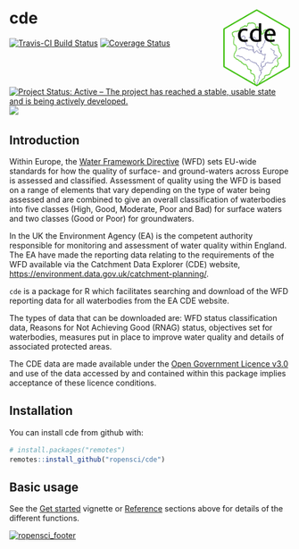 
<!-- README.md is generated from README.Rmd. Please edit that file -->

# cde <img src="docs/logo/logo.png" align="right" height=140/>

[![Travis-CI Build
Status](https://travis-ci.org/ropensci/cde.svg?branch=master)](https://travis-ci.org/ropensci/cde)
[![Coverage
Status](https://coveralls.io/repos/github/ropensci/cde/badge.svg?branch=master)](https://coveralls.io/github/ropensci/cde?branch=master)
[![Project Status: Active – The project has reached a stable, usable
state and is being actively
developed.](https://www.repostatus.org/badges/latest/active.svg)](https://www.repostatus.org/#active)
[![](https://badges.ropensci.org/284_status.svg)](https://github.com/ropensci/onboarding/issues/284)

## Introduction

Within Europe, the [Water Framework
Directive](http://ec.europa.eu/environment/water/water-framework/index_en.html)
(WFD) sets EU-wide standards for how the quality of surface- and
ground-waters across Europe is assessed and classified. Assessment of
quality using the WFD is based on a range of elements that vary
depending on the type of water being assessed and are combined to give
an overall classification of waterbodies into five classes (High, Good,
Moderate, Poor and Bad) for surface waters and two classes (Good or
Poor) for groundwaters.

In the UK the Environment Agency (EA) is the competent authority
responsible for monitoring and assessment of water quality within
England. The EA have made the reporting data relating to the
requirements of the WFD available via the Catchment Data Explorer (CDE)
website, <https://environment.data.gov.uk/catchment-planning/>.

`cde` is a package for R which facilitates searching and download of the
WFD reporting data for all waterbodies from the EA CDE website.

The types of data that can be downloaded are: WFD status classification
data, Reasons for Not Achieving Good (RNAG) status, objectives set for
waterbodies, measures put in place to improve water quality and details
of associated protected areas.

The CDE data are made available under the [Open Government Licence
v3.0](https://www.nationalarchives.gov.uk/doc/open-government-licence/version/3/)
and use of the data accessed by and contained within this package
implies acceptance of these licence conditions.

## Installation

You can install cde from github with:

``` r
# install.packages("remotes")
remotes::install_github("ropensci/cde")
```

## Basic usage

See the [Get started](https://ropensci.github.io/cde/articles/cde.html)
vignette or
[Reference](https://ropensci.github.io/cde/reference/index.html)
sections above for details of the different
functions.

[![ropensci\_footer](https://ropensci.org/public_images/github_footer.png)](https://ropensci.org)
